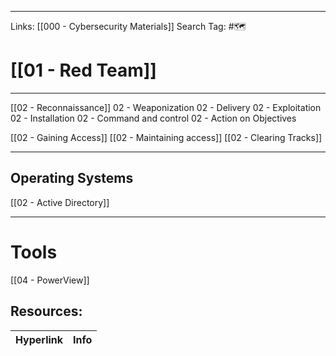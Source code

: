 ___
Links: [[000 - Cybersecurity Materials]]
Search Tag: #🗺 

# [[01 - Red Team]]
***
[[02 - Reconnaissance]]
02 - Weaponization
02 - Delivery
02 - Exploitation
02 - Installation
02 - Command and control
02 - Action on Objectives



[[02 - Gaining Access]]
[[02 - Maintaining access]]
[[02 - Clearing Tracks]]





---
## Operating Systems

[[02 - Active Directory]]


___
# Tools

[[04 - PowerView]]




## Resources:

| Hyperlink | Info |
| ---- | ---- |
